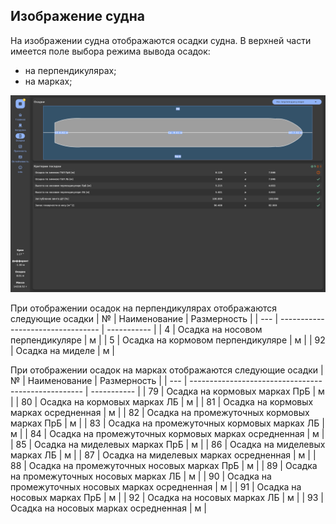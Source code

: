 ## Изображение судна
На изображении судна отображаются осадки судна. В верхней части имеется поле выбора режима вывода осадок:
- на перпендикулярах;
- на марках;

![Осадки на марках углубления](/assets/image/program_sheets/ru/sheet06_draft/draft_perpendicular.png "Осадки на марках углубления")

При отображении осадок на перпендикулярах отображаются следующие осадки
| №   | Наименование                      | Размерность |
| --- | --------------------------------- | ----------- |
| 4   | Осадка на носовом перпендикуляре  | м           |
| 5   | Осадка на кормовом перпендикуляре | м           |
| 92  | Осадка на миделе                  | м           |

При отображении осадок на марках отображаются следующие осадки
| №   | Наименование                                        | Размерность |
| --- | --------------------------------------------------- | ----------- |
| 79  | Осадка на кормовых марках ПрБ                       | м           |
| 80  | Осадка на кормовых марках ЛБ                        | м           |
| 81  | Осадка на кормовых марках осредненная               | м           |
| 82  | Осадка на промежуточных кормовых марках ПрБ         | м           |
| 83  | Осадка на промежуточных кормовых марках ЛБ          | м           |
| 84  | Осадка на промежуточных кормовых марках осредненная | м           |
| 85  | Осадка на миделевых марках ПрБ                      | м           |
| 86  | Осадка на миделевых марках ЛБ                       | м           |
| 87  | Осадка на миделевых марках осредненная              | м           |
| 88  | Осадка на промежуточных носовых марках ПрБ          | м           |
| 89  | Осадка на промежуточных носовых марках ЛБ           | м           |
| 90  | Осадка на промежуточных носовых марках осредненная  | м           |
| 91  | Осадка на носовых марках ПрБ                        | м           |
| 92  | Осадка на носовых марках ЛБ                         | м           |
| 93  | Осадка на носовых марках осредненная                | м           |